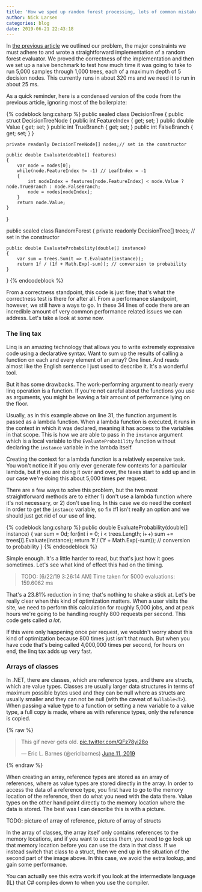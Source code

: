 ```yaml
---
title: 'How we sped up random forest processing, lots of common mistakes'
author: Nick Larsen
categories: blog
date: 2019-06-21 22:43:18
---
```



In [the previous article](/blog/how-we-sped-up-random-forest-processing-getting-the-lay-of-the-land/) we outlined our problem, the major constraints we must adhere to and wrote a straightforward implementation of a random forest evaluator.  We proved the correctness of the implementation and then we set up a naive benchmark to test how much time it was going to take to run 5,000 samples through 1,000 trees, each of a maximum depth of 5 decision nodes.  This currently runs in about 320 ms and we need it to run in about 25 ms.

As a quick reminder, here is a condensed version of the code from the previous article, ignoring most of the boilerplate:

{% codeblock lang:csharp %}
public sealed class DecisionTree
{
    public struct DecisionTreeNode
    {
        public int FeatureIndex { get; set; }
        public double Value { get; set; }
        public int TrueBranch { get; set; }
        public int FalseBranch { get; set; }
    }

    private readonly DecisionTreeNode[] nodes;// set in the constructor

    public double Evaluate(double[] features)
    {
        var node = nodes[0];
        while(node.FeatureIndex != -1) // LeafIndex = -1
        {
            int nodeIndex = features[node.FeatureIndex] < node.Value ? node.TrueBranch : node.FalseBranch;
            node = nodes[nodeIndex];
        }
        return node.Value;
    }
}

public sealed class RandomForest
{
    private readonly DecisionTree[] trees; // set in the constructor

    public double EvaluateProbability(double[] instance)
    {
        var sum = trees.Sum(t => t.Evaluate(instance));
        return 1f / (1f + Math.Exp(-sum)); // conversion to probability
    }
}
{% endcodeblock %}

From a correctness standpoint, this code is just fine; that's what the correctness test is there for after all.  From a performance standpoint, however, we still have a ways to go.  In these 34 lines of code there are an incredible amount of very common performance related issues we can address.  Let's take a look at some now.

### The linq tax

Linq is an amazing technology that allows you to write extremely expressive code using a declarative syntax.  Want to sum up the results of calling a function on each and every element of an array?  One liner.  And reads almost like the English sentence I just used to describe it.  It's a wonderful tool.

But it has some drawbacks.  The work-performing argument to nearly every linq operation is a function.  If you're not careful about the functions you use as arguments, you might be leaving a fair amount of performance lying on the floor.  

Usually, as in this example above on line 31, the function argument is passed as a lambda function.  When a lambda function is executed, it runs in the context in which it was declared, meaning it has access to the variables in that scope.  This is how we are able to pass in the `instance` argument which is a local variable to the `EvaluateProbability` function without declaring the `instance` variable in the lambda itself.

Creating the context for a lambda function is a relatively expensive task.  You won't notice it if you only ever generate  few contexts for a particular lambda, but if you are doing it over and over, the taxes start to add up and in our case we're doing this about 5,000 times per request.  

There are a few ways to solve this problem, but the two most straightforward methods are to either 1) don't use a lambda function where it's not necessary, or 2) don't use linq. In this case we do need the context in order to get the `instance` variable, so fix #1 isn't really an option and we should just get rid of our use of linq.

{% codeblock lang:csharp %}
public double EvaluateProbability(double[] instance)
{
    var sum = 0d;
    for(int i = 0; i < trees.Length; i++)
        sum += trees[i].Evaluate(instance);
    return 1f / (1f + Math.Exp(-sum)); // conversion to probability
}
{% endcodeblock %}

Simple enough.  It's a little harder to read, but that's just how it goes sometimes.  Let's see what kind of effect this had on the timing.

> TODO: [6/22/19 3:26:14 AM] Time taken for 5000 evaluations: 159.6062 ms

That's a 23.81% reduction in time; that's nothing to shake a stick at.  Let's be really clear when this kind of optimization matters.  When a user visits the site, we need to perform this calculation for roughly 5,000 jobs, and at peak hours we're going to be handling roughly 800 requests per second.  This code gets called _a lot_.

If this were only happening once per request, we wouldn't worry about this kind of optimization because 800 times just isn't that much.  But when you have code that's being called 4,000,000 times per second, for hours on end, the linq tax adds up very fast.

### Arrays of classes

In .NET, there are classes, which are reference types, and there are structs, which are value types.  Classes are usually larger data structures in terms of maximum possible bytes used and they can be null where as structs are usually smaller and they can not be null (with the caveat of `Nullable<T>`).  When passing a value type to a function or setting a new variable to a value type, a full copy is made, where as with reference types, only the reference is copied.

{% raw %}
<blockquote class="twitter-tweet" data-lang="en"><p lang="en" dir="ltr">This gif never gets old. <a href="https://t.co/QFz78yi28o">pic.twitter.com/QFz78yi28o</a></p>&mdash; Eric L. Barnes (@ericlbarnes) <a href="https://twitter.com/ericlbarnes/status/1138528829692174337?ref_src=twsrc%5Etfw">June 11, 2019</a></blockquote>
<script async src="https://platform.twitter.com/widgets.js" charset="utf-8"></script>
{% endraw %}

When creating an array, reference types are stored as an array of references, where as value types are stored directly in the array.  In order to access the data of a reference type, you first have to go to the memory location of the reference, then do what you need with the data there.  Value types on the other hand point directly to the memory location where the data is stored.  The best was I can describe this is with a picture.

TODO: picture of array of reference, picture of array of structs

In the array of classes, the array itself only contains references to the memory locations, and if you want to access them, you need to go look up that memory location before you can use the data in that class.  If we instead switch that class to a struct, then we end up in the situation of the second part of the image above.  In this case, we avoid the extra lookup, and gain some performance.

You can actually see this extra work if you look at the intermediate language (IL) that C# compiles down to when you use the compiler.